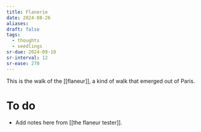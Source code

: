 ```yaml
---
title: Flanerie
date: 2024-08-26
aliases: 
draft: false
tags:
  - thoughts
  - seedlings
sr-due: 2024-09-10
sr-interval: 12
sr-ease: 270
---
```

This is the walk of the [[flaneur]], a kind of walk that emerged out of Paris.

# To do

- Add notes here from [[the flaneur tester]].